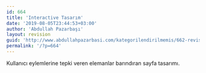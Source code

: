```yaml
---
id: 664
title: 'Interactive Tasarım'
date: '2019-08-05T23:44:53+03:00'
author: 'Abdullah Pazarbaşı'
layout: revision
guid: 'http://www.abdullahpazarbasi.com/kategorilendirilmemis/662-revision-v1'
permalink: '/?p=664'
---
```


Kullanıcı eylemlerine tepki veren elemanlar barındıran sayfa tasarımı.